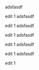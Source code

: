 adsfasdf

edit 1
adsfasdf

edit 1
adsfasdf

edit 1
adsfasdf

edit 1
adsfasdf

edit 1
adsfasdf

edit 1
